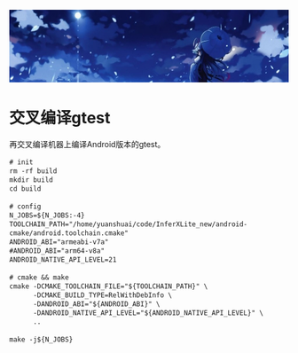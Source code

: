 [![header](../../../assets/header10.jpg)](https://yuenshome.github.io)

# 交叉编译gtest

再交叉编译机器上编译Android版本的gtest。

```shell
# init
rm -rf build
mkdir build                                                                                                       
cd build
 
# config
N_JOBS=${N_JOBS:-4}
TOOLCHAIN_PATH="/home/yuanshuai/code/InferXLite_new/android-cmake/android.toolchain.cmake" 
ANDROID_ABI="armeabi-v7a"
#ANDROID_ABI="arm64-v8a"
ANDROID_NATIVE_API_LEVEL=21

# cmake && make
cmake -DCMAKE_TOOLCHAIN_FILE="${TOOLCHAIN_PATH}" \
      -DCMAKE_BUILD_TYPE=RelWithDebInfo \
      -DANDROID_ABI="${ANDROID_ABI}" \
      -DANDROID_NATIVE_API_LEVEL="${ANDROID_NATIVE_API_LEVEL}" \
      ..  
 
make -j${N_JOBS}
```

